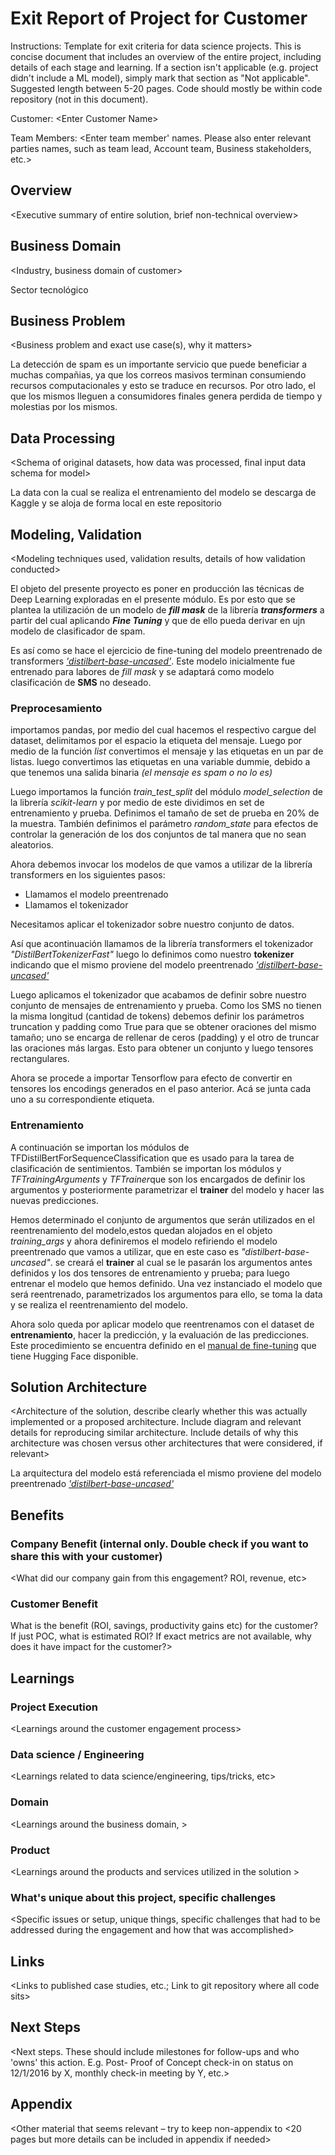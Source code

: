 # Exit Report of Project <X> for Customer <Y>

Instructions: Template for exit criteria for data science projects. This is concise document that includes an overview of the entire project, including details of each stage and learning. If a section isn't applicable (e.g. project didn't include a ML model), simply mark that section as "Not applicable". Suggested length between 5-20 pages. Code should mostly be within code repository (not in this document).

Customer: <Enter Customer Name\>

Team Members: <Enter team member' names. Please also enter relevant parties names, such as team lead, Account team, Business stakeholders, etc.\>

##	Overview

<Executive summary of entire solution, brief non-technical overview\>

##	Business Domain
<Industry, business domain of customer\>

Sector tecnológico

##	Business Problem
<Business problem and exact use case(s), why it matters\>

La detección  de spam es un importante servicio que puede beneficiar a muchas compañias, ya que los correos masivos terminan consumiendo recursos computacionales y esto se traduce en recursos. Por otro lado, el que los mismos lleguen a consumidores finales genera perdida de tiempo y molestias por los mismos. 

##	Data Processing
<Schema of original datasets, how data was processed, final input data schema for model\>

La data con la cual se realiza el entrenamiento del modelo se descarga de Kaggle y se aloja de forma local en este repositorio

##	Modeling, Validation
<Modeling techniques used, validation results, details of how validation conducted\>



El objeto del presente proyecto es poner en producción las técnicas de Deep Learning exploradas en el presente módulo.  Es por esto  que se plantea la utilización de un modelo de _**fill mask**_ de la librería **_transformers_** a partir del cual aplicando **_Fine Tuning_** y que de ello pueda derivar en ujn modelo de clasificador de spam. 


Es así como se hace el ejercicio de fine-tuning del modelo preentrenado de transformers  [_'distilbert-base-uncased'_](https://huggingface.co/distilbert-base-uncased?text=Paris+is+the+%5BMASK%5D+of+France.). Este modelo inicialmente fue entrenado para labores de _fill mask_ y se adaptará  como modelo clasificación  de **SMS** no  deseado. 

### Preprocesamiento
	
importamos pandas, por medio del cual hacemos el respectivo cargue del dataset, delimitamos por el espacio la  etiqueta del mensaje. Luego por medio de la función _list_ convertimos el mensaje y las etiquetas en un par de listas. luego convertimos las etiquetas en una variable dummie, debido a que tenemos una salida binaria  _(el mensaje es spam o no lo es)_
	
Luego importamos la función *train_test_split*  del módulo *model_selection* de la librería *scikit-learn*  y por medio de este dividimos  en set de entrenamiento y prueba. Definimos el tamaño de set de prueba en 20% de la muestra. También definimos el parámetro *random_state* para efectos de controlar la generación  de los dos conjuntos de tal manera que  no sean aleatorios. 

	
Ahora debemos invocar los modelos de que vamos a utilizar de la librería transformers  en los siguientes pasos: 

* Llamamos el modelo preentrenado
* Llamamos el tokenizador 

Necesitamos aplicar el tokenizador sobre nuestro conjunto de datos. 

Así que acontinuación llamamos de la librería transformers el tokenizador _"DistilBertTokenizerFast"_ luego lo definimos como nuestro **tokenizer** indicando que el mismo proviene del modelo preentrenado [_'distilbert-base-uncased'_](https://huggingface.co/distilbert-base-uncased?text=Paris+is+the+%5BMASK%5D+of+France.)
	
	
Luego  aplicamos el tokenizador que acabamos de definir sobre nuestro conjunto  de mensajes de entrenamiento y prueba. Como los SMS no tienen la misma longitud (cantidad de tokens) debemos definir los parámetros truncation y padding como True para que se obtener oraciones del mismo tamaño; uno se encarga de rellenar de ceros (padding) y el otro de truncar las oraciones más largas. Esto para obtener un conjunto y luego tensores rectangulares. 
	
Ahora se procede a importar Tensorflow para efecto de convertir en tensores los encodings generados en el paso anterior. Acá se junta cada uno a su correspondiente etiqueta.
	
### Entrenamiento
	
A continuación se importan los módulos de TFDistilBertForSequenceClassification que es usado para la tarea de clasificación  de sentimientos. También se importan los módulos  y *TFTrainingArguments* y *TFTrainer*que son los encargados de definir los argumentos  y posteriormente parametrizar el **trainer** del modelo y  hacer las nuevas predicciones. 

Hemos determinado el conjunto de argumentos que serán utilizados en el reentrenamiento del modelo,estos quedan alojados en  el  objeto *training_args*   y  ahora definiremos el modelo refiriendo el modelo preentrenado que vamos a utilizar, que en este caso es  _"distilbert-base-uncased"_. se creará el **trainer** al cual se le pasarán los argumentos antes definidos   y los dos tensores de entrenamiento y prueba; para luego  entrenar el modelo que hemos definido. Una vez instanciado el modelo que será reentrenado, parametrizados los argumentos para ello, se toma la data y se realiza el reentrenamiento del modelo.
	
Ahora solo queda por aplicar modelo que reentrenamos con el dataset de **entrenamiento**, hacer la predicción, y la evaluación de las predicciones. Este procedimiento se encuentra definido en el [manual de fine-tuning](https://huggingface.co/transformers/v3.5.1/training.html) que tiene Hugging Face disponible. 

##	Solution Architecture
<Architecture of the solution, describe clearly whether this was actually implemented or a proposed architecture. Include diagram and relevant details for reproducing similar architecture. Include details of why this architecture was chosen versus other architectures that were considered, if relevant\>
	
La arquitectura del modelo está referenciada el mismo proviene del modelo preentrenado [_'distilbert-base-uncased'_](https://huggingface.co/distilbert-base-uncased?text=Paris+is+the+%5BMASK%5D+of+France.)

##	Benefits
	
###	Company Benefit (internal only. Double check if you want to share this with your customer)
<What did our company gain from this engagement? ROI, revenue,  etc\>

###	Customer Benefit
What is the benefit (ROI, savings, productivity gains etc)  for the customer? If just POC, what is estimated ROI? If exact metrics are not available, why does it have impact for the customer?\>

##	Learnings

### 	Project Execution
<Learnings around the customer engagement process\>

### Data science / Engineering
<Learnings related to data science/engineering, tips/tricks, etc\>


### Domain
<Learnings around the business domain, \>

### Product
<Learnings around the products and services utilized in the solution \>

###	What's unique about this project, specific challenges
<Specific issues or setup, unique things, specific challenges that had to be addressed during the engagement and how that was accomplished\>

##	Links
<Links to published case studies, etc.; Link to git repository where all code sits\>

##	Next Steps
 
<Next steps. These should include milestones for follow-ups and who 'owns' this action. E.g. Post- Proof of Concept check-in on status on 12/1/2016 by X, monthly check-in meeting by Y, etc.\>

## Appendix
<Other material that seems relevant – try to keep non-appendix to <20 pages but more details can be included in appendix if needed\>
